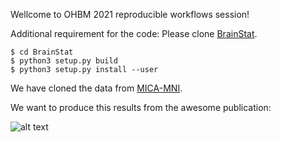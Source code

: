 Wellcome to OHBM 2021 reproducible workflows session!

Additional requirement for the code: Please clone [BrainStat](https://github.com/MICA-MNI/BrainStat).

```
$ cd BrainStat
$ python3 setup.py build
$ python3 setup.py install --user
```

We have cloned the data from [MICA-MNI](https://github.com/MICA-MNI/micaopen/tree/master/surfstat/surfstat_tutorial/thickness).

We want to produce this results from the awesome publication:

![alt text](https://github.com/sheyma/ohbm_2021_fellow/blob/master/figure.png)
